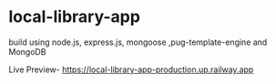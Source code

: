 # local-library-app
build using node.js, express.js, mongoose ,pug-template-engine and MongoDB 

Live Preview-
https://local-library-app-production.up.railway.app
